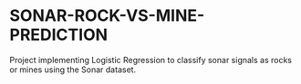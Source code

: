 # SONAR-ROCK-VS-MINE-PREDICTION
 Project implementing Logistic Regression to classify sonar signals as rocks or mines using the Sonar dataset.
